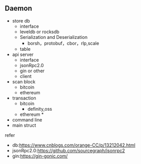 ## Daemon 
* store db
  * interface
  * leveldb or rocksdb
  * Serialization and Deserialization
    * borsh，protobuf，cbor，rlp,scale
  * table
* api server
  * interface
  * jsonRpc2.0
  * gin or other
  * client
* scan block
  * bitcoin
  * ethereum
* transaction
  * bitcoin
    * definity,oss
  * ethereum
    * 
* command line
* main struct 


refer
* db:https://www.cnblogs.com/orange-CC/p/13212042.html
* jsonRpc2.0:https://github.com/sourcegraph/jsonrpc2
* gin:https://gin-gonic.com/

